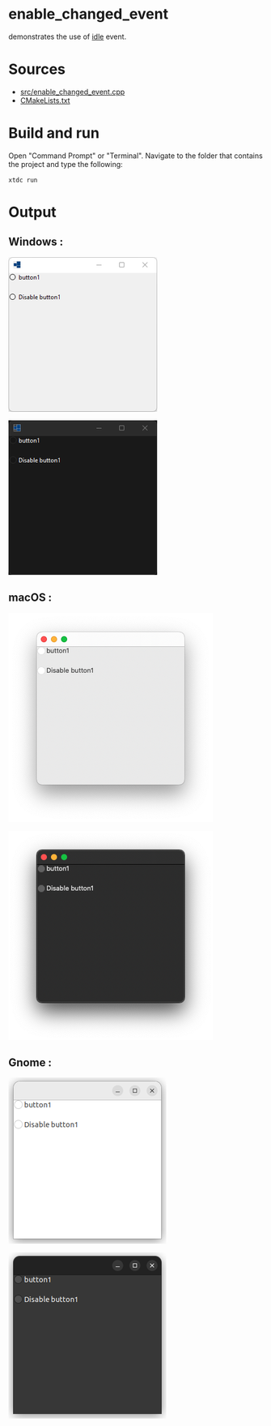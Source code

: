 # enable_changed_event

demonstrates the use of [idle](../../../../src/xtd.forms/include/xtd/forms/application.h) event.

# Sources

* [src/enable_changed_event.cpp](src/enable_changed_event.cpp)
* [CMakeLists.txt](CMakeLists.txt)

# Build and run

Open "Command Prompt" or "Terminal". Navigate to the folder that contains the project and type the following:

```shell
xtdc run
```

# Output

## Windows :

![Screenshot](../../../../docs/pictures/examples/enable_changed_event_w.png)

![Screenshot](../../../../docs/pictures/examples/enable_changed_event_wd.png)

## macOS :

![Screenshot](../../../../docs/pictures/examples/enable_changed_event_m.png)

![Screenshot](../../../../docs/pictures/examples/enable_changed_event_md.png)

## Gnome :

![Screenshot](../../../../docs/pictures/examples/enable_changed_event_g.png)

![Screenshot](../../../../docs/pictures/examples/enable_changed_event_gd.png)
